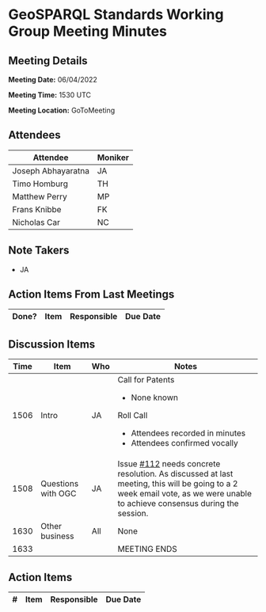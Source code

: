 # GeoSPARQL Standards Working Group Meeting Minutes
## Meeting Details
**Meeting Date:** 06/04/2022

**Meeting Time:** 1530 UTC

**Meeting Location:** GoToMeeting  

## Attendees
Attendee | Moniker |
---- | ---- |
Joseph Abhayaratna | JA |
Timo Homburg | TH |
Matthew Perry | MP |
Frans Knibbe | FK |
Nicholas Car | NC |

## Note Takers
- JA

## Action Items From Last Meetings
Done? | Item | Responsible | Due Date |
---- | ---- | ---- | --- |


## Discussion Items
Time | Item | Who | Notes |
---- | ---- | ---- | ---- |
1506 | Intro | JA | Call for Patents<ul><li>None known</li></ul>Roll Call<ul><li>Attendees recorded in minutes</li><li>Attendees confirmed vocally</li></ul> |
1508 | Questions with OGC | JA | Issue [#112](https://github.com/opengeospatial/ogc-geosparql/issues/112) needs concrete resolution. As discussed at last meeting, this will be going to a 2 week email vote, as we were unable to achieve consensus during the session. |
1630 | Other business | All | None |
1633 | | | MEETING ENDS |

## Action Items
\# | Item | Responsible | Due Date |
---- | ---- | ---- | ---- |
